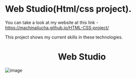 # Web Studio(Html/css project).

You can take a look at my website at this link - https://machinailucha.github.io/HTML-CSS-project/

This project shows my current skills in these technologies.

<h1 align="center">Web Studio</h1>

![image](https://github.com/MachinaIlucha/Web-Studio/assets/44270738/f214ca41-39bf-447b-a0ed-6c76654a023c)
